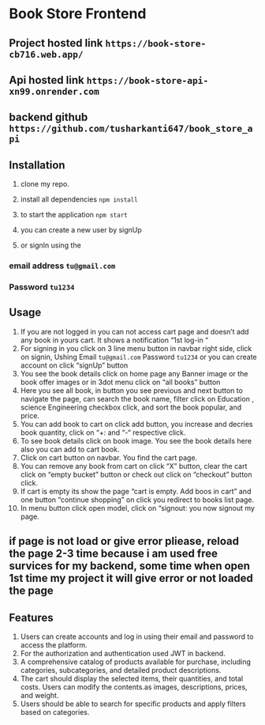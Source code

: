 # Book Store Frontend

## Project hosted link `https://book-store-cb716.web.app/`
## Api hosted link `https://book-store-api-xn99.onrender.com`
## backend github `https://github.com/tusharkanti647/book_store_api`


## Installation

1. clone my repo.
2. install all dependencies `npm install`
3. to start the application `npm start`

4. you can create a new user by signUp

5. or signIn using the
 ### email address `tu@gmail.com`
 ### Password `tu1234`



## Usage

1.	If you are not logged in you can not access cart page and doesn’t  add any book in yours cart. It shows a notification “1st  log-in “
2.	For signing in you click on 3 line menu button in navbar right side, click on signin, 
Ushing Email `tu@gmail.com` Password `tu1234` or you can create account on click “signUp” button
3.	You see the book details click on home page any Banner image or the book offer images or in 3dot menu click on “all books” button
4.	Here you see all book, in button you see previous and next button to navigate the page, can search the book name, filter click on Education , science Engineering  checkbox click, and sort the book popular, and price.
5.	You can add book to cart on click add button, you increase  and decries  book quantity, click on “+: and “-“ respective click.
6.	To see book details click on book image. You see the book details here also you can add to cart book.
7.	Click on cart button on navbar. You find the cart page.
8.	You can remove any book from cart on click “X” button, clear the cart click on “empty bucket” button or check out click on “checkout” button click.
9.	If cart is empty its show the page “cart is empty. Add boos in cart” and one button “continue shopping” on click you redirect to books list page.
10.	In menu button click open model, click on “signout: you now signout my page.
## if page is not load or give error pliease, reload the page 2-3 time because i am used free survices for my backend, some time when open 1st time my project it will give error or not loaded the page


## Features

1. Users can create accounts and log in using their email and password to access the platform.
2. For the authorization and authentication used JWT in backend.
3. A comprehensive catalog of products available for purchase, including categories, subcategories, and detailed product descriptions.
4. The cart should display the selected items, their quantities, and total costs. Users can modify the contents.as images, descriptions, prices, and weight.
5. Users should be able to search for specific products and apply filters based on categories.